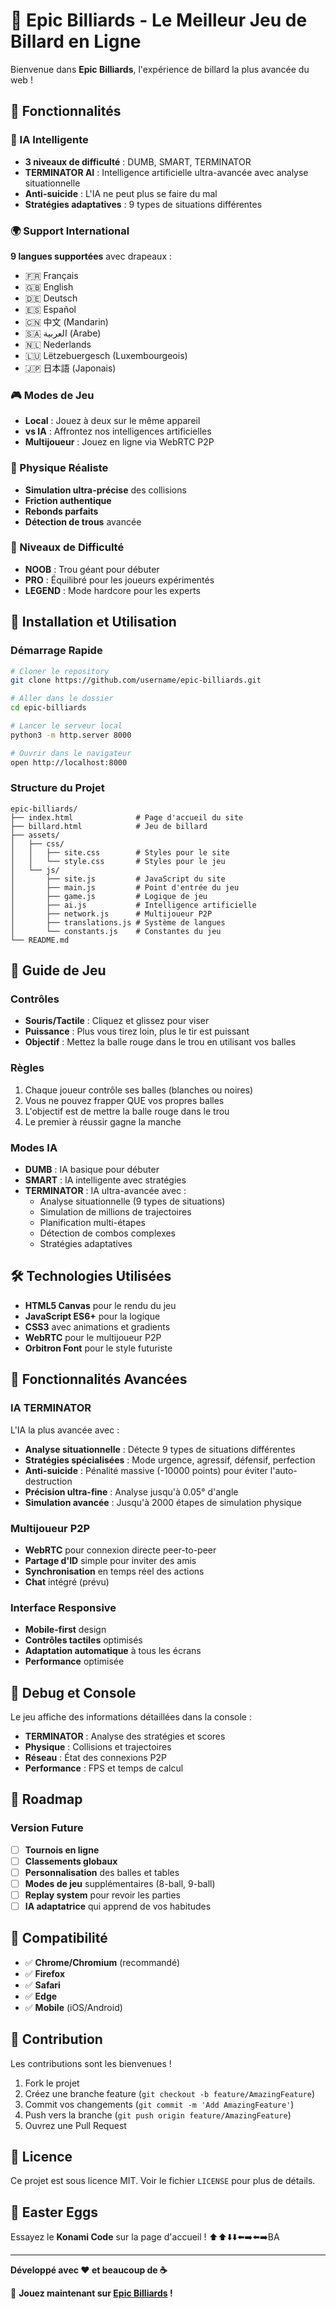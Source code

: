 # 🎱 Epic Billiards - Le Meilleur Jeu de Billard en Ligne

Bienvenue dans **Epic Billiards**, l'expérience de billard la plus avancée du web ! 

## 🌟 Fonctionnalités

### 🤖 IA Intelligente
- **3 niveaux de difficulté** : DUMB, SMART, TERMINATOR
- **TERMINATOR AI** : Intelligence artificielle ultra-avancée avec analyse situationnelle
- **Anti-suicide** : L'IA ne peut plus se faire du mal
- **Stratégies adaptatives** : 9 types de situations différentes

### 🌍 Support International
**9 langues supportées** avec drapeaux :
- 🇫🇷 Français
- 🇬🇧 English  
- 🇩🇪 Deutsch
- 🇪🇸 Español
- 🇨🇳 中文 (Mandarin)
- 🇸🇦 العربية (Arabe)
- 🇳🇱 Nederlands
- 🇱🇺 Lëtzebuergesch (Luxembourgeois)
- 🇯🇵 日本語 (Japonais)

### 🎮 Modes de Jeu
- **Local** : Jouez à deux sur le même appareil
- **vs IA** : Affrontez nos intelligences artificielles
- **Multijoueur** : Jouez en ligne via WebRTC P2P

### 🎯 Physique Réaliste
- **Simulation ultra-précise** des collisions
- **Friction authentique** 
- **Rebonds parfaits**
- **Détection de trous** avancée

### 🎪 Niveaux de Difficulté
- **NOOB** : Trou géant pour débuter
- **PRO** : Équilibré pour les joueurs expérimentés  
- **LEGEND** : Mode hardcore pour les experts

## 🚀 Installation et Utilisation

### Démarrage Rapide
```bash
# Cloner le repository
git clone https://github.com/username/epic-billiards.git

# Aller dans le dossier
cd epic-billiards

# Lancer le serveur local
python3 -m http.server 8000

# Ouvrir dans le navigateur
open http://localhost:8000
```

### Structure du Projet
```
epic-billiards/
├── index.html              # Page d'accueil du site
├── billard.html            # Jeu de billard
├── assets/
│   ├── css/
│   │   ├── site.css        # Styles pour le site
│   │   └── style.css       # Styles pour le jeu
│   └── js/
│       ├── site.js         # JavaScript du site
│       ├── main.js         # Point d'entrée du jeu
│       ├── game.js         # Logique de jeu
│       ├── ai.js           # Intelligence artificielle
│       ├── network.js      # Multijoueur P2P
│       ├── translations.js # Système de langues
│       └── constants.js    # Constantes du jeu
└── README.md
```

## 🎯 Guide de Jeu

### Contrôles
- **Souris/Tactile** : Cliquez et glissez pour viser
- **Puissance** : Plus vous tirez loin, plus le tir est puissant
- **Objectif** : Mettez la balle rouge dans le trou en utilisant vos balles

### Règles
1. Chaque joueur contrôle ses balles (blanches ou noires)
2. Vous ne pouvez frapper QUE vos propres balles
3. L'objectif est de mettre la balle rouge dans le trou
4. Le premier à réussir gagne la manche

### Modes IA
- **DUMB** : IA basique pour débuter
- **SMART** : IA intelligente avec stratégies
- **TERMINATOR** : IA ultra-avancée avec :
  - Analyse situationnelle (9 types de situations)
  - Simulation de millions de trajectoires
  - Planification multi-étapes
  - Détection de combos complexes
  - Stratégies adaptatives

## 🛠️ Technologies Utilisées

- **HTML5 Canvas** pour le rendu du jeu
- **JavaScript ES6+** pour la logique
- **CSS3** avec animations et gradients
- **WebRTC** pour le multijoueur P2P
- **Orbitron Font** pour le style futuriste

## 🎨 Fonctionnalités Avancées

### IA TERMINATOR
L'IA la plus avancée avec :
- **Analyse situationnelle** : Détecte 9 types de situations différentes
- **Stratégies spécialisées** : Mode urgence, agressif, défensif, perfection
- **Anti-suicide** : Pénalité massive (-10000 points) pour éviter l'auto-destruction
- **Précision ultra-fine** : Analyse jusqu'à 0.05° d'angle
- **Simulation avancée** : Jusqu'à 2000 étapes de simulation physique

### Multijoueur P2P
- **WebRTC** pour connexion directe peer-to-peer
- **Partage d'ID** simple pour inviter des amis
- **Synchronisation** en temps réel des actions
- **Chat** intégré (prévu)

### Interface Responsive
- **Mobile-first** design
- **Contrôles tactiles** optimisés
- **Adaptation automatique** à tous les écrans
- **Performance** optimisée

## 🐛 Debug et Console

Le jeu affiche des informations détaillées dans la console :
- **TERMINATOR** : Analyse des stratégies et scores
- **Physique** : Collisions et trajectoires  
- **Réseau** : État des connexions P2P
- **Performance** : FPS et temps de calcul

## 🎯 Roadmap

### Version Future
- [ ] **Tournois en ligne**
- [ ] **Classements globaux** 
- [ ] **Personnalisation** des balles et tables
- [ ] **Modes de jeu** supplémentaires (8-ball, 9-ball)
- [ ] **Replay system** pour revoir les parties
- [ ] **IA adaptatrice** qui apprend de vos habitudes

## 📱 Compatibilité

- ✅ **Chrome/Chromium** (recommandé)
- ✅ **Firefox**
- ✅ **Safari** 
- ✅ **Edge**
- ✅ **Mobile** (iOS/Android)

## 🤝 Contribution

Les contributions sont les bienvenues ! 

1. Fork le projet
2. Créez une branche feature (`git checkout -b feature/AmazingFeature`)
3. Commit vos changements (`git commit -m 'Add AmazingFeature'`)
4. Push vers la branche (`git push origin feature/AmazingFeature`)
5. Ouvrez une Pull Request

## 📄 Licence

Ce projet est sous licence MIT. Voir le fichier `LICENSE` pour plus de détails.

## 🎯 Easter Eggs

Essayez le **Konami Code** sur la page d'accueil ! ⬆️⬆️⬇️⬇️⬅️➡️⬅️➡️BA

---

**Développé avec ❤️ et beaucoup de ☕**

🎱 **Jouez maintenant sur [Epic Billiards](http://localhost:8000) !**